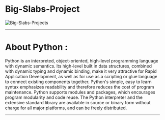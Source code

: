 <h1>Big-Slabs-Project</h1>

![Big-Slabs-Projects](https://socialify.git.ci/Ublinix/Big-Slabs-Projects/image?font=Raleway&language=1&name=1&owner=1&pattern=Overlapping%20Hexagons&stargazers=1&theme=Dark)

---
<h1>About Python : </h1>
Python is an interpreted, object-oriented, high-level programming language with dynamic semantics. Its high-level built in data structures, combined with dynamic typing and dynamic binding, make it very attractive for Rapid Application Development, as well as for use as a scripting or glue language to connect existing components together. Python's simple, easy to learn syntax emphasizes readability and therefore reduces the cost of program maintenance. Python supports modules and packages, which encourages program modularity and code reuse. The Python interpreter and the extensive standard library are available in source or binary form without charge for all major platforms, and can be freely distributed.

---
